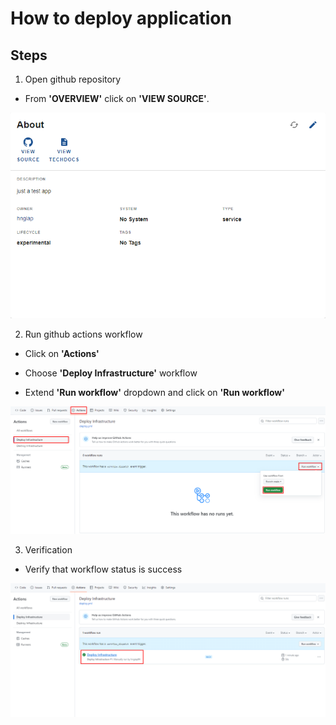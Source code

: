 # How to deploy application

## Steps

1. Open github repository

- From **'OVERVIEW'** click on **'VIEW SOURCE'**.

![view source](images/deploy/view_source.png)

2. Run github actions workflow

- Click on **'Actions'**

- Choose **'Deploy Infrastructure'** workflow

- Extend **'Run workflow'** dropdown and click on **'Run workflow'**

![view source](images/deploy/run_workflow.png)

3. Verification

- Verify that workflow status is success

![verification](images/deploy/verify.png)